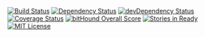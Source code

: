 [![Build Status](https://travis-ci.org/CodingInfinity/Benchmark-Web-Interface.svg?branch=develop)](https://travis-ci.org/CodingInfinity/Benchmark-Web-Interface)
[![Dependency Status](https://david-dm.org/CodingInfinity/Benchmark-Web-Interface.svg)](https://david-dm.org/CodingInfinity/Benchmark-Web-Interface)
[![devDependency Status](https://david-dm.org/CodingInfinity/Benchmark-Web-Interface/dev-status.svg)](https://david-dm.org/CodingInfinity/Benchmark-Web-Interface#info=devDependencies)
[![Coverage Status](https://coveralls.io/repos/github/CodingInfinity/Benchmark-Web-Interface/badge.svg?branch=develop)](https://coveralls.io/github/CodingInfinity/Benchmark-Web-Interface?branch=develop)
[![bitHound Overall Score](https://www.bithound.io/github/CodingInfinity/Benchmark-Web-Interface/badges/score.svg)](https://www.bithound.io/github/CodingInfinity/Benchmark-Web-Interface)
[![Stories in Ready](https://badge.waffle.io/CodingInfinity/Benchmark-Web-Interface.png?label=ready&title=Ready)](http://waffle.io/CodingInfinity/Benchmark-Web-Interface)
[![MIT License](https://img.shields.io/badge/license-MIT%20License-blue.svg)](https://github.com/CodingInfinity/Benchmark-Web-Interface/blob/develop/LICENSE)